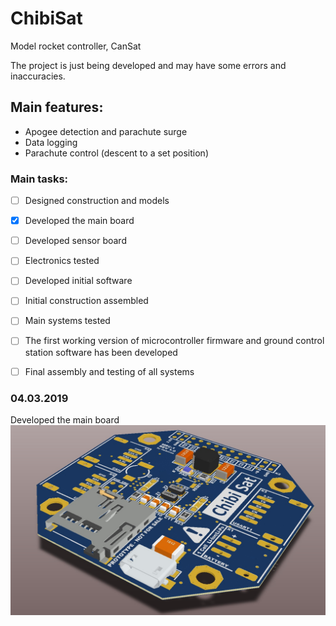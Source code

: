 # ChibiSat
Model rocket controller, CanSat

The project is just being developed and may have some errors and inaccuracies.


## **Main features:**
- Apogee detection and parachute surge
- Data logging
- Parachute control (descent to a set position)



### Main tasks:
- [ ] Designed construction and models
- [x] Developed the main board
- [ ] Developed sensor board
- [ ] Electronics tested 
- [ ] Developed initial software
- [ ] Initial construction assembled
- [ ] Main systems tested
- [ ] The first working version of microcontroller firmware and ground control station software has been developed
- [ ] Final assembly and testing of all systems











### 04.03.2019
Developed the main board
![alt text](/PCB/Images/3d_1.jpg)
